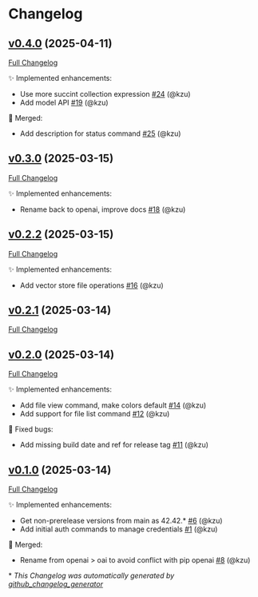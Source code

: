 # Changelog

## [v0.4.0](https://github.com/devlooped/dotnet-openai/tree/v0.4.0) (2025-04-11)

[Full Changelog](https://github.com/devlooped/dotnet-openai/compare/v0.3.0...v0.4.0)

:sparkles: Implemented enhancements:

- Use more succint collection expression [\#24](https://github.com/devlooped/dotnet-openai/pull/24) (@kzu)
- Add model API [\#19](https://github.com/devlooped/dotnet-openai/pull/19) (@kzu)

:twisted_rightwards_arrows: Merged:

- Add description for status command [\#25](https://github.com/devlooped/dotnet-openai/pull/25) (@kzu)

## [v0.3.0](https://github.com/devlooped/dotnet-openai/tree/v0.3.0) (2025-03-15)

[Full Changelog](https://github.com/devlooped/dotnet-openai/compare/v0.2.2...v0.3.0)

:sparkles: Implemented enhancements:

- Rename back to openai, improve docs [\#18](https://github.com/devlooped/dotnet-openai/pull/18) (@kzu)

## [v0.2.2](https://github.com/devlooped/dotnet-openai/tree/v0.2.2) (2025-03-15)

[Full Changelog](https://github.com/devlooped/dotnet-openai/compare/v0.2.1...v0.2.2)

:sparkles: Implemented enhancements:

- Add vector store file operations [\#16](https://github.com/devlooped/dotnet-openai/pull/16) (@kzu)

## [v0.2.1](https://github.com/devlooped/dotnet-openai/tree/v0.2.1) (2025-03-14)

[Full Changelog](https://github.com/devlooped/dotnet-openai/compare/v0.2.0...v0.2.1)

## [v0.2.0](https://github.com/devlooped/dotnet-openai/tree/v0.2.0) (2025-03-14)

[Full Changelog](https://github.com/devlooped/dotnet-openai/compare/v0.1.0...v0.2.0)

:sparkles: Implemented enhancements:

- Add file view command, make colors default [\#14](https://github.com/devlooped/dotnet-openai/pull/14) (@kzu)
- Add support for file list command [\#12](https://github.com/devlooped/dotnet-openai/pull/12) (@kzu)

:bug: Fixed bugs:

- Add missing build date and ref for release tag [\#11](https://github.com/devlooped/dotnet-openai/pull/11) (@kzu)

## [v0.1.0](https://github.com/devlooped/dotnet-openai/tree/v0.1.0) (2025-03-14)

[Full Changelog](https://github.com/devlooped/dotnet-openai/compare/feb6a49b66f6169413fefc607bb70555c38e4caa...v0.1.0)

:sparkles: Implemented enhancements:

- Get non-prerelease versions from main as 42.42.\* [\#6](https://github.com/devlooped/dotnet-openai/pull/6) (@kzu)
- Add initial auth commands to manage credentials [\#1](https://github.com/devlooped/dotnet-openai/pull/1) (@kzu)

:twisted_rightwards_arrows: Merged:

- Rename from openai \> oai to avoid conflict with pip openai [\#8](https://github.com/devlooped/dotnet-openai/pull/8) (@kzu)



\* *This Changelog was automatically generated by [github_changelog_generator](https://github.com/github-changelog-generator/github-changelog-generator)*
